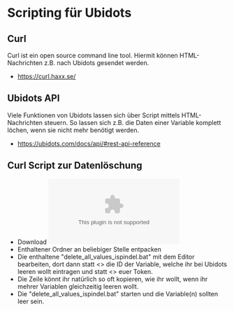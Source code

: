 # Scripting für Ubidots

## Curl
Curl ist ein open source command line tool. Hiermit können HTML-Nachrichten z.B. nach Ubidots gesendet werden.
- https://curl.haxx.se/

## Ubidots API
Viele Funktionen von Ubidots lassen sich über Script mittels HTML-Nachrichten steuern.
So lassen sich z.B. die Daten einer Variable komplett löchen, wenn sie nicht mehr benötigt werden.
- https://ubidots.com/docs/api/#rest-api-reference

## Curl Script zur Datenlöschung
- Download ![ZIP-Datei](Ubidots/delete_all_values_ispindel.zip) 
- Enthaltener Ordner an beliebiger Stelle entpacken 
- Die enthaltene "delete_all_values_ispindel.bat" mit dem Editor bearbeiten, dort dann statt
  <<ID eurer Variable bei Ubidots>>
  die ID der Variable, welche ihr bei Ubidots leeren wollt eintragen und statt
  <<Token eures Accounts bei Ubidots>>
  euer Token.
- Die Zeile könnt ihr natürlich so oft kopieren, wie ihr wollt, wenn ihr mehrer Variablen gleichzeitig leeren wollt.
- Die "delete_all_values_ispindel.bat" starten und die Variable(n) sollten leer sein.
